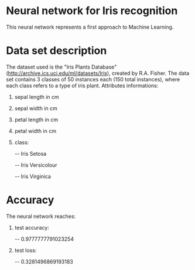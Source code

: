 # Neural network for Iris recognition

This neural network represents a first approach to Machine Learning.

# Data set description

The dataset used is the "Iris Plants Database" (http://archive.ics.uci.edu/ml/datasets/Iris), created by R.A. Fisher.
The data set contains 3 classes of 50 instances each (150 total instances), where each class refers to a type of iris plant. 
Attributes informations:
   1. sepal length in cm
   2. sepal width in cm
   3. petal length in cm
   4. petal width in cm
   5. class: 
   
      -- Iris Setosa
      
      -- Iris Versicolour
      
      -- Iris Virginica

# Accuracy

The neural network reaches:

   1. test accuracy:
   
      -- 0.9777777791023254

   2. test loss:
   
      -- 0.3281496869193183
